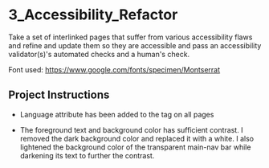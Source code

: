 # 3_Accessibility_Refactor

Take a set of interlinked pages that suffer from various accessibility flaws and refine and update them so they are accessible and pass an accessibility validator(s)'s automated checks and a human's check.

Font used: <https://www.google.com/fonts/specimen/Montserrat>

## Project Instructions

- Language attribute has been added to the tag on all pages

- The foreground text and background color has sufficient contrast. I removed the dark background color and replaced it with a white. I also lightened the background color of the transparent main-nav bar while darkening its text to further the contrast.
